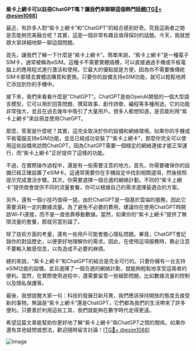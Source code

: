 **紫卡上網卡可以註冊ChatGPT嗎？讓我們來聊聊這個熱門話題[[TG💪+ @esim1088](https://t.me/s/esim1088)]**

最近，有許多人對“紫卡上網卡”和“ChatGPT”的結合感到好奇。究竟這兩者之間是否能夠完美融合呢？其實，這是一個非常有趣且值得探討的話題。今天，我就想跟大家詳細地聊一聊這個問題。

首先，讓我們了解一下什麼是“紫卡上網卡”。簡單來說，“紫卡上網卡”是一種電子SIM卡，通常被稱為eSIM。這種卡不需要實體插槽，可以直接通過手機或平板電腦上的應用程式進行激活和使用。它最大的優點就是方便，因為你不需要像傳統SIM卡那樣去實體店購買和更換。只要你的設備支持eSIM功能，就可以輕鬆地將它添加到你的手機中。

接下來，我們來看看什麼是“ChatGPT”。ChatGPT是由OpenAI開發的一個大型語言模型，它可以用於回答問題、撰寫故事、創作詩歌、編程等多種用途。它的功能非常強大，並且在過去幾年中吸引了大量用戶。很多人都想知道，是否能利用“紫卡上網卡”來註冊並使用ChatGPT。

那麼，答案是什麼呢？其實，這完全取決於你的設備和網絡環境。如果你的手機或平板電腦支持eSIM功能，並且已經成功安裝了“紫卡上網卡”，那麼你完全可以使用這些設備來訪問ChatGPT。因為ChatGPT需要一個穩定的網絡連接才能正常運行，而“紫卡上網卡”正好提供了這樣的功能。

不過，在實際操作過程中，還是有一些需要注意的地方。首先，你需要確保你的設備已經正確設置了eSIM卡。這通常需要你在手機設定中找到相關選項，然後按照提示完成激活步驟。其次，你需要選擇一個合適的網絡計劃。不同的“紫卡上網卡”提供商會提供不同的流量套餐，你可以根據自己的需求選擇最適合的方案。

另外，還有一個小技巧值得一提。由於ChatGPT是一個基於雲端的服務，因此它需要消耗一定的數據流量。為了避免不必要的費用，建議你在使用ChatGPT時開啟Wi-Fi連接，而不是一直依靠移動數據。當然，如果你的“紫卡上網卡”提供了無限流量的套餐，那就另當別論了。

除了技術方面的考量，還有一些用戶可能會擔心隱私問題。畢竟，ChatGPT會記錄你的對話歷史，以便更好地理解你的需求。因此，在使用這項服務時，務必注意不要輸入敏感信息，以免造成不必要的麻煩。

總的來說，“紫卡上網卡”和ChatGPT的結合是完全可行的。只要你擁有一台支持eSIM功能的設備，並且選擇了一個合適的網絡計劃，就能夠輕鬆地享受這兩者的便利。當然，在實際使用過程中，還需要留意一些細節問題，比如數據流量的控制以及隱私保護等。

最後，我想提醒大家一句：科技的發展日新月異，我們應該保持開放的態度去接受新的事物。無論是“紫卡上網卡”還是ChatGPT，它們都為我們的生活帶來了許多便利。只要善於利用這些工具，我們就能夠在數字時代走得更遠。

希望這篇文章能幫助你更好地了解“紫卡上網卡”與ChatGPT之間的關係。如果你還有其他疑問或想法，歡迎隨時留言討論！[[TG💪+ @esim1088](https://t.me/s/esim1088)] 

![Image](https://i.postimg.cc/4NQfJmqS/Snipaste-2025-05-13-00-14-12.png)